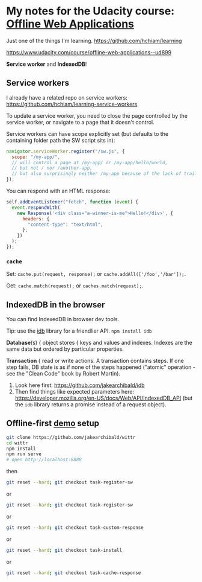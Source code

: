 # My notes for the Udacity course: [Offline Web Applications](https://classroom.udacity.com/courses/ud899)

Just one of the things I'm learning. https://github.com/hchiam/learning

https://www.udacity.com/course/offline-web-applications--ud899

**Service worker** and **IndexedDB**!

## Service workers

I already have a related repo on service workers: https://github.com/hchiam/learning-service-workers

To update a service worker, you need to close the page controlled by the service worker, or navigate to a page that it doesn't control.

Service workers can have scope explicitly set (but defaults to the containing folder path the SW script sits in):

```js
navigator.serviceWorker.register("/sw.js", {
  scope: "/my-app/",
  // will control a page at /my-app/ or /my-app/hello/world,
  // but not / nor /another-app,
  // but also surprisingly neither /my-app because of the lack of trailing slash
});
```

You can respond with an HTML response:

```js
self.addEventListener("fetch", function (event) {
  event.respondWith(
    new Response('<div class="a-winner-is-me">Hello!</div>', {
      headers: {
        "content-type": "text/html",
      },
    })
  );
});
```

### `cache`

Set: `cache.put(request, response);` or `cache.addAll(['/foo','/bar']);`.

Get: `cache.match(request);` or `caches.match(request);`.

## IndexedDB in the browser

You can find IndexedDB in browser dev tools.

Tip: use the [idb](https://github.com/jakearchibald/idb) library for a friendlier API. `npm install idb`

**Database**(s) { object stores { keys and values and indexes. Indexes are the same data but ordered by particular properties.

**Transaction** { read or write actions. A transaction contains steps. If one step fails, DB state is as if none of the steps happened ("atomic" operation - see the "Clean Code" book by Robert Martin).

1. Look here first: https://github.com/jakearchibald/idb
2. Then find things like expected parameters here: https://developer.mozilla.org/en-US/docs/Web/API/IndexedDB_API (but the `idb` library returns a promise instead of a request object).

## Offline-first [demo](https://github.com/jakearchibald/wittr) setup

```bash
git clone https://github.com/jakearchibald/wittr
cd wittr
npm install
npm run serve
# open http://localhost:8888
```

then

```bash
git reset --hard; git checkout task-register-sw
```

or

```bash
git reset --hard; git checkout task-register-sw
```

or

```bash
git reset --hard; git checkout task-custom-response
```

or

```bash
git reset --hard; git checkout task-install
```

or

```bash
git reset --hard; git checkout task-cache-response
```

